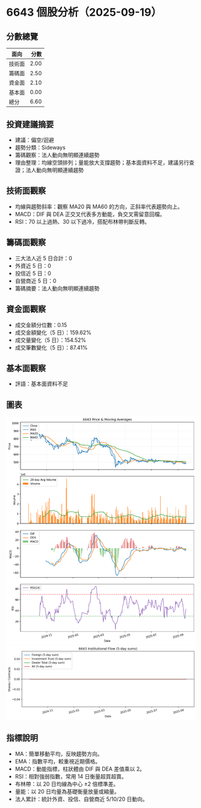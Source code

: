 # 6643 個股分析（2025-09-19）

## 分數總覽
| 面向 | 分數 |
| --- | ---: |
| 技術面 | 2.00 |
| 籌碼面 | 2.50 |
| 資金面 | 2.10 |
| 基本面 | 0.00 |
| 總分 | 6.60 |

## 投資建議摘要
- 建議：偏空/迴避
- 趨勢分類：Sideways
- 籌碼觀察：法人動向無明顯連續趨勢
- 理由整理：均線空頭排列；量能放大支撐趨勢；基本面資料不足，建議另行查證；法人動向無明顯連續趨勢

## 技術面觀察
- 均線與趨勢斜率：觀察 MA20 與 MA60 的方向，正斜率代表趨勢向上。
- MACD：DIF 與 DEA 正交叉代表多方動能，負交叉需留意回檔。
- RSI：70 以上過熱、30 以下過冷，搭配布林帶判斷反轉。

## 籌碼面觀察
- 三大法人近 5 日合計：0
- 外資近 5 日：0
- 投信近 5 日：0
- 自營商近 5 日：0
- 籌碼摘要：法人動向無明顯連續趨勢

## 資金面觀察
- 成交金額分位數：0.15
- 成交金額變化（5 日）：159.62%
- 成交量變化（5 日）：154.52%
- 成交筆數變化（5 日）：87.41%

## 基本面觀察
- 評語：基本面資料不足

## 圖表
![圖表](../charts/6643_20250919_price.png)
![圖表](../charts/6643_20250919_chip.png)

## 指標說明
- MA：簡單移動平均，反映趨勢方向。
- EMA：指數平均，較重視近期價格。
- MACD：動能指標，柱狀體由 DIF 與 DEA 差值乘以 2。
- RSI：相對強弱指數，常用 14 日衡量超買超賣。
- 布林帶：以 20 日均線為中心 ±2 倍標準差。
- 量能：以 20 日均量為基礎衡量放量或縮量。
- 法人累計：統計外資、投信、自營商近 5/10/20 日動向。
